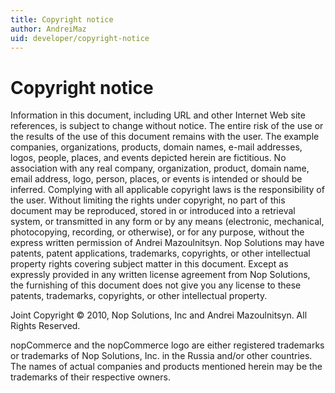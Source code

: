 ```yaml
---
title: Copyright notice
author: AndreiMaz
uid: developer/copyright-notice
---
```


# Copyright notice

Information in this document, including URL and other Internet Web site references, is subject to change without notice. The entire risk of the use or the results of the use of this document remains with the user. The example companies, organizations, products, domain names, e-mail addresses, logos, people, places, and events depicted herein are fictitious. No association with any real company, organization, product, domain name, email address, logo, person, places, or events is intended or should be inferred. Complying with all applicable copyright laws is the responsibility of the user. Without limiting the rights under copyright, no part of this document may be reproduced, stored in or introduced into a retrieval system, or transmitted in any form or by any means (electronic, mechanical, photocopying, recording, or otherwise), or for any purpose, without the express written permission of Andrei Mazoulnitsyn. Nop Solutions may have patents, patent applications, trademarks, copyrights, or other intellectual property rights covering subject matter in this document. Except as expressly provided in any written license agreement from Nop Solutions, the furnishing of this document does not give you any license to these patents, trademarks, copyrights, or other intellectual property.

Joint Copyright &copy; 2010, Nop Solutions, Inc and Andrei Mazoulnitsyn. All Rights Reserved.

nopCommerce and the nopCommerce logo are either registered trademarks or trademarks of Nop Solutions, Inc.
in the Russia and/or other countries. The names of actual companies and products mentioned herein may be the trademarks of their respective owners.
